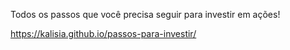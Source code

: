 Todos os passos que você precisa seguir para investir em ações!

https://kalisia.github.io/passos-para-investir/
